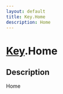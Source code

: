 ```yaml
---
layout: default
title: Key.Home
description: Home
---
```

# [Key]({{site.url}}/Pages/Reference/Key.html).Home

## Description
Home

